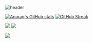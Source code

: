 ![header](https://capsule-render.vercel.app/api?type=waving&color=gradient&height=300&section=header&text=jonghne.git&fontSize=80)

[![Anurag's GitHub stats](https://github-readme-stats.vercel.app/api?username=Jnghne)](https://github.com/Jnghne/github-readme-stats)
[![GitHub Streak](https://github-readme-streak-stats.herokuapp.com/?user=dkssud8150&theme=catppuccin-latte&card_width=350)](https://git.io/streak-stats)

<p align="left">
<a href="https://github.com/Jnghne"><img src="https://hits.seeyoufarm.com/api/count/incr/badge.svg?url=https%3A%2F%2Fgithub.com%2FJnghne%2F&count_bg=%23000000&title_bg=%23000000&icon=github.svg&icon_color=%23FFFFFF&title=GitHub&edge_flat=false"/></a>
<a href="https://jonghne.tistory.com"><img src="https://hits.seeyoufarm.com/api/count/incr/badge.svg?url=https%3A%2F%2Fjonghne.tistory.com&count_bg=%2320C997&title_bg=%2320C997&icon=blogger.svg&icon_color=%23FFFFFF&title=Tistory&edge_flat=false"/></a>
</p>

![](https://github-profile-summary-cards.vercel.app/api/cards/profile-details?username=Jnghne&theme=nord_bright)



